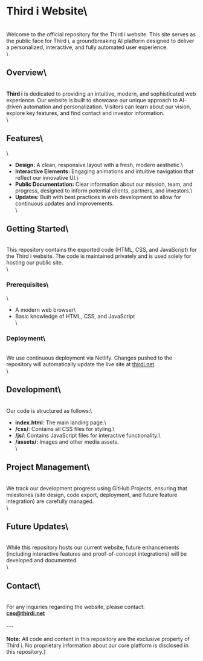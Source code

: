 # Third i Website\
\
Welcome to the official repository for the Third i website. This site serves as the public face for Third i, a groundbreaking AI platform designed to deliver a personalized, interactive, and fully automated user experience.\
\
## Overview\
\
**Third i** is dedicated to providing an intuitive, modern, and sophisticated web experience. Our website is built to showcase our unique approach to AI-driven automation and personalization. Visitors can learn about our vision, explore key features, and find contact and investor information.\
\
## Features\
\
- **Design:** A clean, responsive layout with a fresh, modern aesthetic.\
- **Interactive Elements:** Engaging animations and intuitive navigation that reflect our innovative UI.\
- **Public Documentation:** Clear information about our mission, team, and progress, designed to inform potential clients, partners, and investors.\
- **Updates:** Built with best practices in web development to allow for continuous updates and improvements.\
\
## Getting Started\
\
This repository contains the exported code (HTML, CSS, and JavaScript) for the Third i website. The code is maintained privately and is used solely for hosting our public site.\
\
### Prerequisites\
\
- A modern web browser\
- Basic knowledge of HTML, CSS, and JavaScript\
\
### Deployment\
\
We use continuous deployment via Netlify. Changes pushed to the repository will automatically update the live site at [thirdi.net](http://thirdi.net).\
\
## Development\
\
Our code is structured as follows:\
- **index.html**: The main landing page.\
- **/css/**: Contains all CSS files for styling.\
- **/js/**: Contains JavaScript files for interactive functionality.\
- **/assets/**: Images and other media assets.\
\
## Project Management\
\
We track our development progress using GitHub Projects, ensuring that milestones (site design, code export, deployment, and future feature integration) are carefully managed.\
\
## Future Updates\
\
While this repository hosts our current website, future enhancements (including interactive features and proof-of-concept integrations) will be developed and documented.\
\
## Contact\
\
For any inquiries regarding the website, please contact:  \
**ceo@thirdi.net**\
\
---\
\
**Note:** All code and content in this repository are the exclusive property of Third i. No proprietary information about our core platform is disclosed in this repository.}
